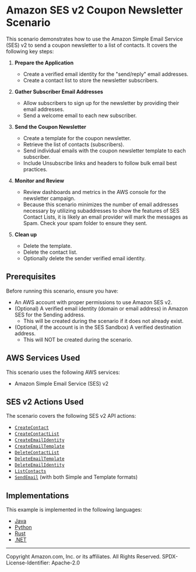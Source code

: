 # Amazon SES v2 Coupon Newsletter Scenario

This scenario demonstrates how to use the Amazon Simple Email Service (SES) v2 to send a coupon newsletter to a list of contacts. It covers the following key steps:

1. **Prepare the Application**

   - Create a verified email identity for the "send/reply" email addresses.
   - Create a contact list to store the newsletter subscribers.

2. **Gather Subscriber Email Addresses**

   - Allow subscribers to sign up for the newsletter by providing their email addresses.
   - Send a welcome email to each new subscriber.

3. **Send the Coupon Newsletter**

   - Create a template for the coupon newsletter.
   - Retrieve the list of contacts (subscribers).
   - Send individual emails with the coupon newsletter template to each subscriber.
   - Include Unsubscribe links and headers to follow bulk email best practices.

4. **Monitor and Review**

   - Review dashboards and metrics in the AWS console for the newsletter campaign.
   - Because this scenario minimizes the number of email addresses necessary by utilizing subaddresses to show the features of SES Contact Lists, it is likely an email provider will mark the messages as Spam. Check your spam folder to ensure they sent.

5. **Clean up**

   - Delete the template.
   - Delete the contact list.
   - Optionally delete the sender verified email identity.

## Prerequisites

Before running this scenario, ensure you have:

- An AWS account with proper permissions to use Amazon SES v2.
- (Optional) A verified email identity (domain or email address) in Amazon SES for the Sending address.
  - This will be created during the scenario if it does not already exist.
- (Optional, if the account is in the SES Sandbox) A verified destination address.
  - This will NOT be created during the scenario.

## AWS Services Used

This scenario uses the following AWS services:

- Amazon Simple Email Service (SES) v2

## SES v2 Actions Used

The scenario covers the following SES v2 API actions:

- [`CreateContact`](https://docs.aws.amazon.com/ses/latest/APIReference-V2/API_CreateContact.html)
- [`CreateContactList`](https://docs.aws.amazon.com/ses/latest/APIReference-V2/API_CreateContactList.html)
- [`CreateEmailIdentity`](https://docs.aws.amazon.com/ses/latest/APIReference-V2/API_CreateEmailIdentity.html)
- [`CreateEmailTemplate`](https://docs.aws.amazon.com/ses/latest/APIReference-V2/API_CreateEmailTemplate.html)
- [`DeleteContactList`](https://docs.aws.amazon.com/ses/latest/APIReference-V2/API_DeleteContactList.html)
- [`DeleteEmailTemplate`](https://docs.aws.amazon.com/ses/latest/APIReference-V2/API_DeleteEmailTemplate.html)
- [`DeleteEmailIdentity`](https://docs.aws.amazon.com/ses/latest/APIReference-V2/API_DeleteEmailIdentity.html)
- [`ListContacts`](https://docs.aws.amazon.com/ses/latest/APIReference-V2/API_ListContacts.html)
- [`SendEmail`](https://docs.aws.amazon.com/ses/latest/APIReference-V2/API_SendEmail.html) (with both Simple and Template formats)

## Implementations

This example is implemented in the following languages:

- [Java](../../../javav2/example_code/ses/README.md)
- [Python](../../../python/example_code/sesv2/README.md)
- [Rust](../../../rustv1/examples/ses/README.md)
- [.NET](../../../dotnetv3/SESv2/README.md)

---

Copyright Amazon.com, Inc. or its affiliates. All Rights Reserved.
SPDX-License-Identifier: Apache-2.0
